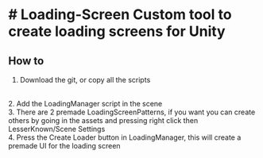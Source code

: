 <h1># Loading-Screen
 Custom tool to create loading screens for Unity
 </h1>
 
<h2>How to</h2>

1. Download the git, or copy all the scripts
<br>
2. Add the LoadingManager script in the scene
<br>
3. There are 2 premade LoadingScreenPatterns, if you want you can create others by going in the assets and pressing right click then LesserKnown/Scene Settings
<br>
4. Press the Create Loader button in LoadingManager, this will create a premade UI for the loading screen
